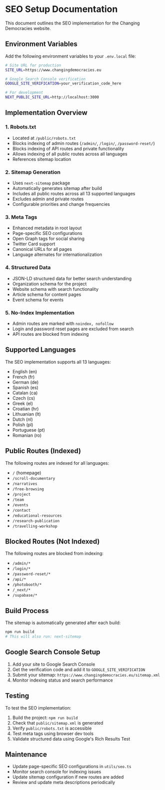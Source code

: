 # SEO Setup Documentation

This document outlines the SEO implementation for the Changing Democracies website.

## Environment Variables

Add the following environment variables to your `.env.local` file:

```bash
# Site URL for production
SITE_URL=https://www.changingdemocracies.eu

# Google Search Console verification
GOOGLE_SITE_VERIFICATION=your_verification_code_here

# For development
NEXT_PUBLIC_SITE_URL=http://localhost:3000
```

## Implementation Overview

### 1. Robots.txt

- Located at `/public/robots.txt`
- Blocks indexing of admin routes (`/admin/`, `/login/`, `/password-reset/`)
- Blocks indexing of API routes and private functionality
- Allows indexing of all public routes across all languages
- References sitemap location

### 2. Sitemap Generation

- Uses `next-sitemap` package
- Automatically generates sitemap after build
- Includes all public routes across all 13 supported languages
- Excludes admin and private routes
- Configurable priorities and change frequencies

### 3. Meta Tags

- Enhanced metadata in root layout
- Page-specific SEO configurations
- Open Graph tags for social sharing
- Twitter Card support
- Canonical URLs for all pages
- Language alternates for internationalization

### 4. Structured Data

- JSON-LD structured data for better search understanding
- Organization schema for the project
- Website schema with search functionality
- Article schema for content pages
- Event schema for events

### 5. No-Index Implementation

- Admin routes are marked with `noindex, nofollow`
- Login and password reset pages are excluded from search
- API routes are blocked from indexing

## Supported Languages

The SEO implementation supports all 13 languages:

- English (en)
- French (fr)
- German (de)
- Spanish (es)
- Catalan (ca)
- Czech (cs)
- Greek (el)
- Croatian (hr)
- Lithuanian (lt)
- Dutch (nl)
- Polish (pl)
- Portuguese (pt)
- Romanian (ro)

## Public Routes (Indexed)

The following routes are indexed for all languages:

- `/` (homepage)
- `/scroll-documentary`
- `/narratives`
- `/free-browsing`
- `/project`
- `/team`
- `/events`
- `/contact`
- `/educational-resources`
- `/research-publication`
- `/travelling-workshop`

## Blocked Routes (Not Indexed)

The following routes are blocked from indexing:

- `/admin/*`
- `/login/*`
- `/password-reset/*`
- `/api/*`
- `/photobooth/*`
- `/_next/*`
- `/supabase/*`

## Build Process

The sitemap is automatically generated after each build:

```bash
npm run build
# This will also run: next-sitemap
```

## Google Search Console Setup

1. Add your site to Google Search Console
2. Get the verification code and add it to `GOOGLE_SITE_VERIFICATION`
3. Submit your sitemap: `https://www.changingdemocracies.eu/sitemap.xml`
4. Monitor indexing status and search performance

## Testing

To test the SEO implementation:

1. Build the project: `npm run build`
2. Check that `public/sitemap.xml` is generated
3. Verify `public/robots.txt` is accessible
4. Test meta tags using browser dev tools
5. Validate structured data using Google's Rich Results Test

## Maintenance

- Update page-specific SEO configurations in `utils/seo.ts`
- Monitor search console for indexing issues
- Update sitemap configuration if new routes are added
- Review and update meta descriptions periodically
